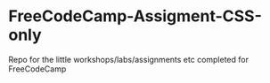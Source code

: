 # FreeCodeCamp-Assigment-CSS-only
Repo for the little workshops/labs/assignments etc completed for FreeCodeCamp
